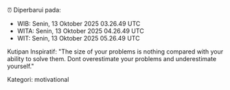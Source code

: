 ⏰ Diperbarui pada:
- WIB: Senin, 13 Oktober 2025 03.26.49 UTC
- WITA: Senin, 13 Oktober 2025 04.26.49 UTC
- WIT: Senin, 13 Oktober 2025 05.26.49 UTC

Kutipan Inspiratif:
"The size of your problems is nothing compared with your ability to solve them. Dont overestimate your problems and underestimate yourself."


Kategori: motivational

